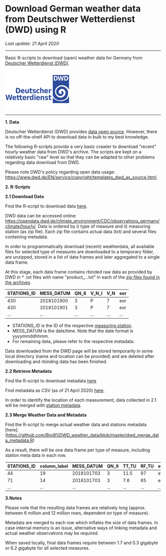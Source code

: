 # Download German weather data from Deutschwer Wetterdienst (DWD) using R

*Last update: 21 April 2020*

---

Basic R-scripts to download (open) weather data for Germany from [Deutscher Wetterdienst (DWD)](https://www.dwd.de/EN/Home/home_node.html). 

![dwd_logo](dwd_logo.png)

---

**1. Data**

Deutscher Wetterdienst (DWD) provides [data open source](https://www.dwd.de/DE/leistungen/opendata/hilfe.html). However, there is no off-the-shelf API to download data in bulk to my best knowledge.

The following R-scripts provide a very basic crawler to download "recent" hourly weather data from DWD's archive. The scripts are kept on a relatively basic "raw" level so that they can be adapted to other problems regarding data download from DWD.

Please note DWD's policy regarding open data usage: https://www.dwd.de/EN/service/copyright/templates_dwd_as_source.html.

**2. R-Scripts**

**2.1 Download Data**

Find the R-script to download data [here](https://github.com/Bixi81/DWD_weather_data/blob/master/dwd_download_data.R).

DWD data can be accessed online: https://opendata.dwd.de/climate_environment/CDC/observations_germany/climate/hourly/. Data is ordered by i) type of measure and ii) measuring station (as zip file). Each zip file contains actual data (txt) and several files containing metadata.

In order to programmatically download (recent) weatherdata, all available files for selected type of measures are downloaded to a temporary filder, are unzipped, stored in a list of data frames and later aggregated to a single data frame.

At this stage, each data frame contains rbinded raw data as provided by DWD in * .txt files with name "product_...txt" in each of the [zip files found in the archives](https://opendata.dwd.de/climate_environment/CDC/observations_germany/climate/hourly/cloudiness/recent/).

|STATIONS_ID|MESS_DATUM|QN_8|V_N_I| V_N|eor|
| --- | --- | --- | --- | --- | --- | 
|430|2018101900|    3|   P|   7|eor|
|430|2018101901|    3|   P|   7|eor|
|...|...|...|...|...|...|

- STATIONS_ID is the ID of the respective [measuring station](https://www.dwd.de/DE/leistungen/klimadatendeutschland/statliste/statlex_html.html?view=nasPublication&nn=16102).
- MESS_DATUM is the date/time. Note that the date format is yyyymmddhhmm. 
- For remaining data, please refer to the respective metadata.

Data downloaded from the DWD page will be stored temporarily in some local directory (name and location can be provided) and are deleted after downloading and rbinding data has been finished. 

**2.2 Retrieve Metadata**

Find the R-script to download metadata [here](https://github.com/Bixi81/DWD_weather_data/blob/master/dwd_merge_data_metadata.R)

Find metadata as CSV (as of 21 April 2020) [here](https://github.com/Bixi81/DWD_weather_data/blob/master/dwd_metadata.csv).

In order to identify the location of each measurement, data collected in 2.1 will be merged with [station metadata](https://www.dwd.de/DE/leistungen/klimadatendeutschland/statliste/statlex_html.html?view=nasPublication&nn=16102). 

**2.3 Merge Weather Data and Metadata**

Find the R-script to merge actual weather data and stations metadata [here].(https://github.com/Bixi81/DWD_weather_data/blob/master/dwd_merge_data_metadata.R)

As a result, there will be one data frame per type of measure, including station meta data in each row.

|STATIONS_ID| column_label| MESS_DATUM | QN_9 |TT_TU| RF_TU |eor |  mtype.x |name |      mtype.y |stationskennung |  lat |  lon |height |flussgebiet |state |start | end|  
|---|---|---|---|---|---|---|---|---|---|---|---|---|---|---|---|---|---|
|    44  |         19 |2018101703 |    3 | 11.5 |   97 |eor |  TU  |    Großenkne~ |EB  |    01510  |          52.9 | 8.24 |    44  |    564030| NI |   01.01~ |16.0~|
|    71  |         14 |2018101703 |    3 |  7.6 |   85 |eor |  TU  |    Albstadt-~ |EB  |    02928  |          48.2 | 8.98 |   759  |    710390| BW |   01.07~ |31.1~|
|...|...|...|...|...|...|...|...|...|...|...|...|...|...|...|...|...|...|

**3.Notes**

Please note that the resulting data frames are relatively long (approx. between 6 million and 12 million rows, dependent on type of measure). 

Metadata are merged to each row which inflates the size of data frames. In case internal memory is an issue, alternative ways of linking metadata and actual weather observations may be required. 

When saved locally, final data frames require between 1.7 and 0.3 gigabyte or 6.2 gigabyte for all selected measures.  


